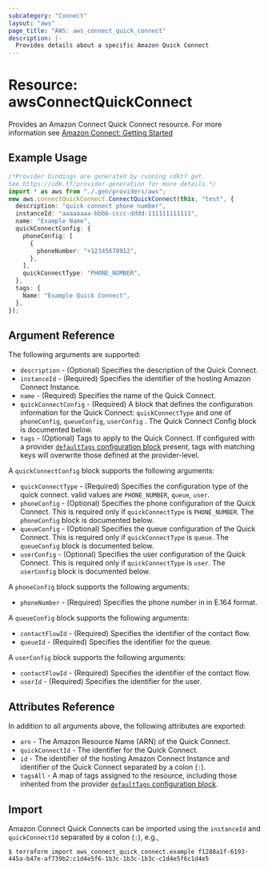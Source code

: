 ```yaml
---
subcategory: "Connect"
layout: "aws"
page_title: "AWS: aws_connect_quick_connect"
description: |-
  Provides details about a specific Amazon Quick Connect
---
```


# Resource: awsConnectQuickConnect

Provides an Amazon Connect Quick Connect resource. For more information see
[Amazon Connect: Getting Started](https://docs.aws.amazon.com/connect/latest/adminguide/amazon-connect-get-started.html)

## Example Usage

```typescript
/*Provider bindings are generated by running cdktf get.
See https://cdk.tf/provider-generation for more details.*/
import * as aws from "./.gen/providers/aws";
new aws.connectQuickConnect.ConnectQuickConnect(this, "test", {
  description: "quick connect phone number",
  instanceId: "aaaaaaaa-bbbb-cccc-dddd-111111111111",
  name: "Example Name",
  quickConnectConfig: {
    phoneConfig: [
      {
        phoneNumber: "+12345678912",
      },
    ],
    quickConnectType: "PHONE_NUMBER",
  },
  tags: {
    Name: "Example Quick Connect",
  },
});

```

## Argument Reference

The following arguments are supported:

* `description` - (Optional) Specifies the description of the Quick Connect.
* `instanceId` - (Required) Specifies the identifier of the hosting Amazon Connect Instance.
* `name` - (Required) Specifies the name of the Quick Connect.
* `quickConnectConfig` - (Required) A block that defines the configuration information for the Quick Connect: `quickConnectType` and one of `phoneConfig`, `queueConfig`, `userConfig` . The Quick Connect Config block is documented below.
* `tags` - (Optional) Tags to apply to the Quick Connect. If configured with a provider [`defaultTags` configuration block](https://registry.terraform.io/providers/hashicorp/aws/latest/docs#default_tags-configuration-block) present, tags with matching keys will overwrite those defined at the provider-level.

A `quickConnectConfig` block supports the following arguments:

* `quickConnectType` - (Required) Specifies the configuration type of the quick connect. valid values are `PHONE_NUMBER`, `queue`, `user`.
* `phoneConfig` - (Optional) Specifies the phone configuration of the Quick Connect. This is required only if `quickConnectType` is `PHONE_NUMBER`. The `phoneConfig` block is documented below.
* `queueConfig` - (Optional) Specifies the queue configuration of the Quick Connect. This is required only if `quickConnectType` is `queue`. The `queueConfig` block is documented below.
* `userConfig` - (Optional) Specifies the user configuration of the Quick Connect. This is required only if `quickConnectType` is `user`. The `userConfig` block is documented below.

A `phoneConfig` block supports the following arguments:

* `phoneNumber` - (Required) Specifies the phone number in in E.164 format.

A `queueConfig` block supports the following arguments:

* `contactFlowId` - (Required) Specifies the identifier of the contact flow.
* `queueId` - (Required) Specifies the identifier for the queue.

A `userConfig` block supports the following arguments:

* `contactFlowId` - (Required) Specifies the identifier of the contact flow.
* `userId` - (Required) Specifies the identifier for the user.

## Attributes Reference

In addition to all arguments above, the following attributes are exported:

* `arn` - The Amazon Resource Name (ARN) of the Quick Connect.
* `quickConnectId` - The identifier for the Quick Connect.
* `id` - The identifier of the hosting Amazon Connect Instance and identifier of the Quick Connect separated by a colon (`:`).
* `tagsAll` - A map of tags assigned to the resource, including those inherited from the provider [`defaultTags` configuration block](https://registry.terraform.io/providers/hashicorp/aws/latest/docs#default_tags-configuration-block).

## Import

Amazon Connect Quick Connects can be imported using the `instanceId` and `quickConnectId` separated by a colon (`:`), e.g.,

```console
$ terraform import aws_connect_quick_connect.example f1288a1f-6193-445a-b47e-af739b2:c1d4e5f6-1b3c-1b3c-1b3c-c1d4e5f6c1d4e5
```

